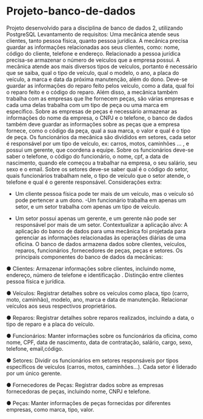 # Projeto-banco-de-dados
Projeto desenvolvido para a disciplina de banco de dados 2, utilizando PostgreSQL
Levantamento de requisitos:
Uma mecânica atende seus clientes, tanto pessoa física, quanto pessoa jurídica. A mecânica
precisa guardar as informações relacionadas aos seus clientes, como: nome, código do cliente,
telefone e endereço. Relacionado a pessoa jurídica precisa-se armazenar o número de veículos
que a empresa possui.
A mecânica atende aos mais diversos tipos de veículos, portanto é necessário que se saiba, qual
o tipo de veículo, qual o modelo, o ano, a placa do veículo, a marca e data da próxima
manutenção, além do dono. Deve-se guardar as informações do reparo feito pelos veículo, como
a data, qual foi o reparo feito e o código do reparo.
Além disso, a mecânica também trabalha com as empresas que lhe fornecem peças, são várias
empresas e cada uma delas trabalha com um tipo de peça ou uma marca em específico. Sobre
as empresas de peças é necessário armazenar as informações do nome da empresa, o CNPJ e o
telefone, o banco de dados também deve guardar as informações sobre as peças que a empresa
fornece, como o código da peça, qual a sua marca, o valor e qual é o tipo de peça.
Os funcionários da mecânica são divididos em setores, cada setor é responsável por um tipo de
veículo, ex: carros, motos, caminhões ... , e possui um gerente, que coordena a equipe. Sobre os
funcionários deve-se saber o telefone, o código do funcionário, o nome, cpf, a data de
nascimento, quando ele começou a trabalhar na empresa, o seu salário, seu sexo e o email.
Sobre os setores deve-se saber qual é o código do setor, quais funcionários trabalham nele, o
tipo de veículo que o setor atende, o telefone e qual é o gerente responsável.
Considerações extra:
- Um cliente pessoa física pode ter mais de um veículo, mas o veículo só pode pertencer a um
dono.
-Um funcionário trabalha em apenas um setor, e um setor trabalha com apenas um tipo de
veículo.

- Um setor possui apenas um gerente, e um gerente não pode ser responsável por mais de um
setor.
Contextualizar a aplicação alvo:
A aplicação do banco de dados para uma mecânica foi projetada para gerenciar as informações
relacionadas às operações diárias de uma oficina. O banco de dados armazena dados sobre
clientes, veículos, reparos, funcionários ,fornecedores de peças, peças e setores. Os principais
componentes do banco de dados da mecânicas:

● Clientes:
Armazenar informações sobre clientes, incluindo nome, endereço, número de telefone e
identificação .
Distinção entre clientes pessoa física e jurídica.

● Veículos:
Registrar detalhes sobre os veículos como placa, tipo (carro, moto, caminhão), modelo,
ano, marca e data de manutenção.
Relacionar veículos aos seus respectivos proprietários.

● Reparos:
Registrar detalhes sobre reparos realizados, incluindo a data, o tipo de reparo e a placa
do veículo.

● Funcionários:
Manter informações sobre os funcionários da oficina, como nome, CPF, data de
nascimento, data de contratação, salário, cargo, sexo, telefone, email,código.

● Setores:
Dividir os funcionários em setores responsáveis por tipos específicos de veículos (carros,
motos, caminhões...).
Cada setor é liderado por um único gerente.

● Fornecedores de Peças:
Registrar dados sobre as empresas fornecedoras de peças, incluindo nome, CNPJ e
telefone.

● Peças:
Manter informações de peças fornecidas por diferentes empresas, como marca, tipo,
valor.

